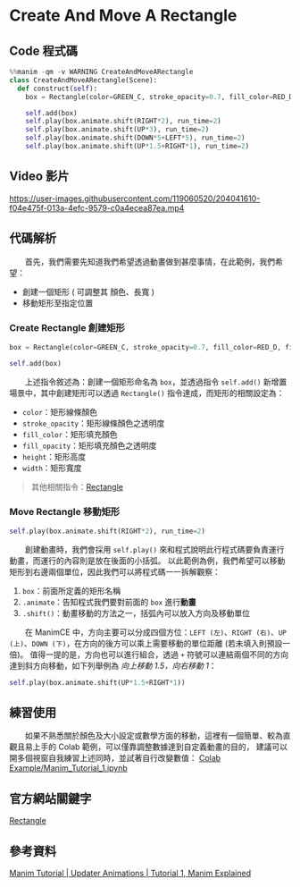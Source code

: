 # Create And Move A Rectangle
## Code 程式碼
```python
%%manim -qm -v WARNING CreateAndMoveARectangle
class CreateAndMoveARectangle(Scene):
  def construct(self):
    box = Rectangle(color=GREEN_C, stroke_opacity=0.7, fill_color=RED_D, fill_opacity=0.5, height=1, width=1)

    self.add(box)
    self.play(box.animate.shift(RIGHT*2), run_time=2)
    self.play(box.animate.shift(UP*3), run_time=2)
    self.play(box.animate.shift(DOWN*5+LEFT*5), run_time=2)
    self.play(box.animate.shift(UP*1.5+RIGHT*1), run_time=2)
```
## Video 影片
https://user-images.githubusercontent.com/119060520/204041610-f04e475f-013a-4efc-9579-c0a4ecea87ea.mp4

## 代碼解析
&emsp;&emsp;首先，我們需要先知道我們希望透過動畫做到甚麼事情，在此範例，我們希望：
* 創建一個矩形 ( 可調整其 顏色、長寬 )
* 移動矩形至指定位置

### Create Rectangle 創建矩形
```python
box = Rectangle(color=GREEN_C, stroke_opacity=0.7, fill_color=RED_D, fill_opacity=0.5, height=1, width=1)

self.add(box)
```
&emsp;&emsp;上述指令敘述為：創建一個矩形命名為 `box`，並透過指令 `self.add()` 新增置場景中，其中創建矩形可以透過 `Rectangle()` 指令達成，而矩形的相關設定為：
* `color`：矩形線條顏色
* `stroke_opacity`：矩形線條顏色之透明度
* `fill_color`：矩形填充顏色
* `fill_opacity`：矩形填充顏色之透明度
* `height`：矩形高度
* `width`：矩形寬度
> 其他相關指令：[Rectangle](https://docs.manim.community/en/stable/reference/manim.mobject.geometry.polygram.Rectangle.html?highlight=Rectangle)

### Move Rectangle 移動矩形
```python
self.play(box.animate.shift(RIGHT*2), run_time=2)
```
&emsp;&emsp;創建動畫時，我們會採用 `self.play()` 來和程式說明此行程式碼要負責運行動畫，而運行的內容則是放在後面的小括弧。
以此範例為例，我們希望可以移動矩形到右邊兩個單位，因此我們可以將程式碼一一拆解觀察：
1. `box`：前面所定義的矩形名稱
2. `.animate`：告知程式我們要對前面的 `box` 進行**動畫**
3. `.shift()`：動畫移動的方法之一，括弧內可以放入方向及移動單位

&emsp;&emsp;在 ManimCE 中，方向主要可以分成四個方位：`LEFT (左)`、`RIGHT (右)`、`UP (上)`、`DOWN (下)`，在方向的後方可以乘上需要移動的單位距離 (若未填入則預設一倍)。
值得一提的是，方向也可以進行組合，透過 `+` 符號可以連結兩個不同的方向達到斜方向移動，如下列舉例為 *向上移動 1.5，向右移動 1*：
```python
self.play(box.animate.shift(UP*1.5+RIGHT*1))
```

## 練習使用
&emsp;&emsp;如果不熟悉關於顏色及大小設定或數學方面的移動，這裡有一個簡單、較為直觀且易上手的 Colab 範例，可以僅靠調整數據達到自定義動畫的目的，
建議可以開多個視窗自我練習上述同時，並試著自行改變數值：
[Colab Example/Manim_Tutorial_1.ipynb](https://github.com/JIA-WEI-LI/ManimCE-Learning/blob/d02088c48a90b9f835a4e489a1efefef38d904db/Colab%20Example/Manim_Tutorial_1.ipynb)

## 官方網站關鍵字
[Rectangle](https://docs.manim.community/en/stable/reference/manim.mobject.geometry.polygram.Rectangle.html?highlight=Rectangle)

## 參考資料
[Manim Tutorial | Updater Animations | Tutorial 1, Manim Explained](https://www.youtube.com/watch?v=MOv6yN7b2aI)
